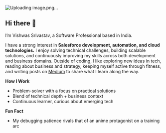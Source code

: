 ![Uploading image.png…]()

## Hi there 👋

I’m Vishwas Srivastav, a Software Professional based in India.

I have a strong interest in **Salesforce development, automation, and cloud technologies.** I enjoy solving technical challenges, building scalable solutions, and continuously improving my skills across both development and business domains.
Outside of coding, I like exploring new ideas in tech, reading about business and strategy, keeping myself active through fitness, and writing posts on [Medium](https://medium.com/@vishwaas) to share what I learn along the way.

**How I Work**
- Problem-solver with a focus on practical solutions
- Blend of technical depth + business context
- Continuous learner, curious about emerging tech

**Fun Fact**
- My debugging patience rivals that of an anime protagonist on a training arc
